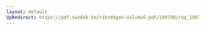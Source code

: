 ```yaml
---
layout: default
UpRedirect: https://pdf.swedeb.se/riksdagen-volumeG-pdf/199798/reg_199798/reg_199798_0519.pdf
---
```

